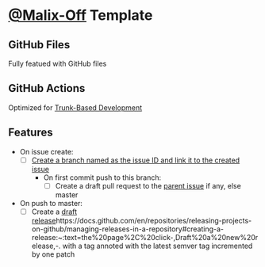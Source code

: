 # [@Malix-Off](https://github.com/Malix-Off) Template

## GitHub Files

Fully featued with GitHub files

## GitHub Actions

Optimized for [Trunk-Based Development](https://trunkbaseddevelopment.com/)

## Features

- On issue create:
  - [ ] [Create a branch named as the issue ID and link it to the created issue](https://docs.github.com/en/issues/tracking-your-work-with-issues/creating-a-branch-for-an-issue)
    - On first commit push to this branch:
      - [ ] Create a draft pull request to the [parent issue](https://docs.github.com/en/issues/managing-your-tasks-with-tasklists/about-tasklists#about-tasklists-and-issue-hierarchy:~:text=You%20can%20create-,parent,-and%20child%20relationships) if any, else master
- On push to master:
  - [ ] Create a [draft release](https://docs.github.com/en/repositories/releasing-projects-on-github/managing-releases-in-a-repository#creating-a-release:~:text=the%20page%2C%20click-,Draft%20a%20new%20release,-.)https://docs.github.com/en/repositories/releasing-projects-on-github/managing-releases-in-a-repository#creating-a-release:~:text=the%20page%2C%20click-,Draft%20a%20new%20release,-. with a tag annoted with the latest semver tag incremented by one patch 
